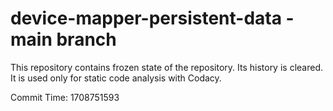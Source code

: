 # device-mapper-persistent-data - main branch

This repository contains frozen state of the repository.
Its history is cleared. It is used only for static code
analysis with Codacy.

Commit Time: 1708751593